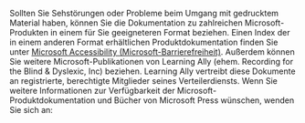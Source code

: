 Sollten Sie Sehstörungen oder Probleme beim Umgang mit gedrucktem Material haben, können Sie die Dokumentation zu zahlreichen Microsoft-Produkten in einem für Sie geeigneteren Format beziehen. Einen Index der in einem anderen Format erhältlichen Produktdokumentation finden Sie unter [Microsoft Accessibility (Microsoft-Barrierefreiheit)](http://go.microsoft.com/fwlink/?LinkId=8431). Außerdem können Sie weitere Microsoft-Publikationen von Learning Ally (ehem. Recording for the Blind &amp; Dyslexic, Inc) beziehen. Learning Ally vertreibt diese Dokumente an registrierte, berechtigte Mitglieder seines Verteilerdiensts. Wenn Sie weitere Informationen zur Verfügbarkeit der Microsoft-Produktdokumentation und Bücher von Microsoft Press wünschen, wenden Sie sich an: 